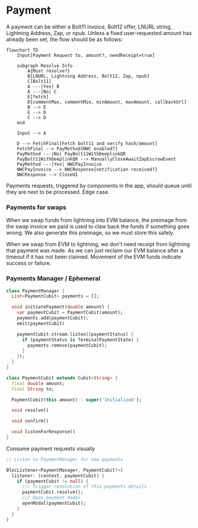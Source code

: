 # Payment

A payment can be either a Bolt11 invoice, Bolt12 offer, LNURL string, Lightning Address, Zap, or npub. Unless a fixed user-requested amount has already been set, the flow should be as follows:

```mermaid
flowchart TD
    Input[Payment Request to, amount?, needReceipt=true]

    subgraph Resolve Info
        A{Must resolve?}
        B[LNURL, Lightning Address, Bolt12, Zap, npub]
        C[Bolt11]
        A ---|Yes| B
        A ---|No| C
        E[fetch]
        D[commentMax, commentMin, minAmount, maxAmount, callbackUrl]
        B --> E
        E --> D
        C --> D
    end

    Input --> A

    D --> FetchFinal[Fetch bolt11 and verify hash/amount]
    FetchFinal --> PayMethod{NWC enabled?}
    PayMethod ---|No| PayBolt11WithDeeplinkQR
    PayBolt11WithDeeplinkQR --> ManuallyCloseAwaitZapEscrowEvent
    PayMethod ---|Yes| NWCPayInvoice
    NWCPayInvoice --> NWCResponse{notification received?}
    NWCResponse --> CloseUI
```

Payments requests, triggered by components in the app, should queue until they are next to be processed. Edge case.

### Payments for swaps

When we swap funds from lightning into EVM balance, the preimage from the swap invoice we paid is used to claw back the funds if something goes wrong. We also generate this preimage, so we must store this safely.

When we swap from EVM to lightning, we don't need receipt from lightning that payment was made. As we can just reclaim our EVM balance after a timeout if it has not been claimed. Movement of the EVM funds indicate success or failure.

### Payments Manager / Ephemeral

```dart
class PaymentManager {
  List<PaymentCubit> payments = [];

  void initiatePayment(double amount) {
    var paymentCubit = PaymentCubit(amount);
    payments.add(paymentCubit);
    emit(paymentCubit)

    paymentCubit.stream.listen((paymentStatus) {
      if (paymentStatus is TerminalPaymentState) {
        payments.remove(paymentCubit);
      }
    });
  }
}
```

```dart
class PaymentCubit extends Cubit<String> {
  final double amount;
  final String to;

  PaymentCubit(this.amount) : super('Initialized');

  void resolve()

  void confirm()

  void listenForResponse()
}
```

Consume payment requests visually

```dart
// Listen to PaymentManager for new payments

BlocListener<PaymentManager, PaymentCubit?>(
  listener: (context, paymentCubit) {
    if (paymentCubit != null) {
      /// Trigger resolution of this payments details
      paymentCubit.resolve();
      /// Open payment modal
      openModal(paymentCubit);
    }
  }
)
```
